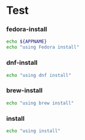 # Test

### fedora-install
```sh
echo ${APPNAME}
echo "using Fedora install"
```

### dnf-install
```sh
echo "using dnf install"
```

### brew-install
```sh
echo "using brew install"
```

### install
```sh
echo "using install"
```
